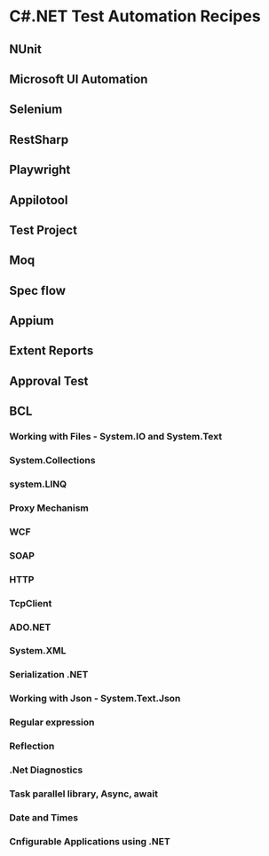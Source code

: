 # C#.NET Test Automation Recipes

## NUnit 

## Microsoft UI Automation

## Selenium 

## RestSharp

## Playwright

## Appilotool

## Test Project

## Moq

## Spec flow

## Appium

## Extent Reports

## Approval Test 

## BCL 

### Working with Files - System.IO and System.Text

### System.Collections

### system.LINQ

### Proxy Mechanism

### WCF

### SOAP

### HTTP

### TcpClient

### ADO.NET

### System.XML 

### Serialization .NET

### Working with Json - System.Text.Json

### Regular expression

### Reflection

### .Net Diagnostics

### Task parallel library, Async, await

### Date and Times

### Cnfigurable Applications using .NET
